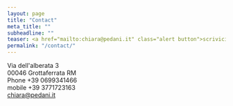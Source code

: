 ```yaml
---
layout: page
title: "Contact"
meta_title: ""
subheadline: ""
teaser: <a href="mailto:chiara@pedani.it" class="alert button">scrivici -  write us</a>
permalink: "/contact/"
---
```


Via dell'alberata 3  
00046 Grottaferrata RM  
Phone +39 0699341466  
mobile +39 3771723163  
[chiara@pedani.it][4]  


 [1]: #
 [2]: #
 [3]: #
 [4]: mailto:chiara@pedani.it
 [5]: #
 [6]: #
 [7]: #
   